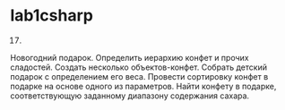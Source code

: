 # lab1csharp
17.
Новогодний подарок.
Определить иерархию конфет и прочих сладостей. Создать несколько объектов-конфет. Собрать детский подарок с определением его веса. Провести сортировку конфет в подарке на основе одного из параметров. Найти конфету в подарке, соответствующую заданному диапазону содержания сахара.
